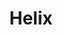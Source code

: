 ---
codehost: https://github.com/helix-editor/helix
logohandle: helix-editor
sort: helix
title: Helix
website: https://helix-editor.com/
---